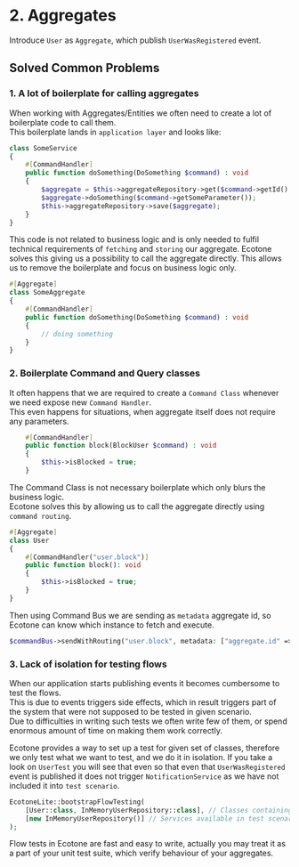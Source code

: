 # 2. Aggregates

Introduce `User` as `Aggregate`, which publish `UserWasRegistered` event.

## Solved Common Problems

### 1. A lot of boilerplate for calling aggregates  

When working with Aggregates/Entities we often need to create a lot of boilerplate code to call them.  
This boilerplate lands in `application layer` and looks like:  

```php
class SomeService
{
    #[CommandHandler]
    public function doSomething(DoSomething $command) : void
    {
        $aggregate = $this->aggregateRepository->get($command->getId()
        $aggregate->doSomething($command->getSomeParameter());
        $this->aggregateRepository->save($aggregate);
    }
}
```

This code is not related to business logic and is only needed to fulfil technical requirements of `fetching` and `storing` our aggregate.
Ecotone solves this giving us a possibility to call the aggregate directly. 
This allows us to remove the boilerplate and focus on business logic only.  

```php
#[Aggregate]
class SomeAggregate
{
    #[CommandHandler]
    public function doSomething(DoSomething $command) : void
    {
        // doing something
    }
}
```

### 2. Boilerplate Command and Query classes

It often happens that we are required to create a `Command Class` whenever we need expose new `Command Handler`.  
This even happens for situations, when aggregate itself does not require any parameters. 

```php
    #[CommandHandler]
    public function block(BlockUser $command) : void
    {
        $this->isBlocked = true;
    }
```
The Command Class is not necessary boilerplate which only blurs the business logic.  
Ecotone solves this by allowing us to call the aggregate directly using `command routing`.    

```php
#[Aggregate]
class User
{
    #[CommandHandler("user.block")]
    public function block(): void
    {
        $this->isBlocked = true;
    }
}
```

Then using Command Bus we are sending as `metadata` aggregate id, so Ecotone can know which instance to fetch and execute.

```php
$commandBus->sendWithRouting("user.block", metadata: ["aggregate.id" => 1]);
```

### 3. Lack of isolation for testing flows

When our application starts publishing events it becomes cumbersome to test the flows.  
This is due to events triggers side effects, which in result triggers part of the system that were not supposed to be tested in given scenario.  
Due to difficulties in writing such tests we often write few of them, or spend enormous amount of time on making them work correctly.
 
Ecotone provides a way to set up a test for given set of classes, therefore we only test what we want to test, and we do it in isolation.
If you take a look on `UserTest` you will see that even so that even that `UserWasRegistered` event is published it does not trigger `NotificationService` 
as we have not included it into `test scenario`.

```php
EcotoneLite::bootstrapFlowTesting(
    [User::class, InMemoryUserRepository::class], // Classes containing Ecotone's attributes that we want to test
    [new InMemoryUserRepository()] // Services available in test scenario, we may also pass Dependency Container
);
```

Flow tests in Ecotone are fast and easy to write, actually you may treat it as a part of your unit test suite, which verify behaviour of your aggregates.


